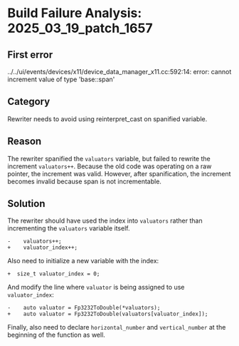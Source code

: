 # Build Failure Analysis: 2025_03_19_patch_1657

## First error

../../ui/events/devices/x11/device_data_manager_x11.cc:592:14: error: cannot increment value of type 'base::span<const x11::Input::Fp3232>'

## Category
Rewriter needs to avoid using reinterpret_cast on spanified variable.

## Reason
The rewriter spanified the `valuators` variable, but failed to rewrite the increment `valuators++`. Because the old code was operating on a raw pointer, the increment was valid. However, after spanification, the increment becomes invalid because span is not incrementable.

## Solution
The rewriter should have used the index into `valuators` rather than incrementing the `valuators` variable itself.

```
-    valuators++;
+    valuator_index++;
```
Also need to initialize a new variable with the index:
```
+  size_t valuator_index = 0;
```
And modify the line where `valuator` is being assigned to use `valuator_index`:
```
-    auto valuator = Fp3232ToDouble(*valuators);
+    auto valuator = Fp3232ToDouble(valuators[valuator_index]);
```
Finally, also need to declare `horizontal_number` and `vertical_number` at the beginning of the function as well.